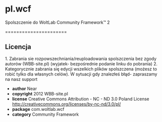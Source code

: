 pl.wcf
======

Spolszczenie do WoltLab Community Framework™ 2

======================

<h2>Licencja</h2>
1. Zabrania sie rozpowszechniania/reuploadowania spolszczenia bez zgody autorów (WBB-site.pl) (wyjatek- bezpośrednie podanie linku do pobrania)
2. Kategorycznie zabrania się edycji wszelkich plików spolszczena (możesz to robić tylko dla własnych celów). W sytuacji gdy znalezłeś błąd- zapraszamy na nasz support


 * <b>author</b>      Near
 * <b>copyright</b>    2012 WBB-site.pl
 * <b>license</b>  	  Creative Commons Attribution - NC - ND 3.0 Poland License <http://creativecommons.org/licenses/by-nc-nd/3.0/pl/>
 * <b>package</b>  	  com.woltlab.wcf
 * <b>category</b> 	  Community Framework